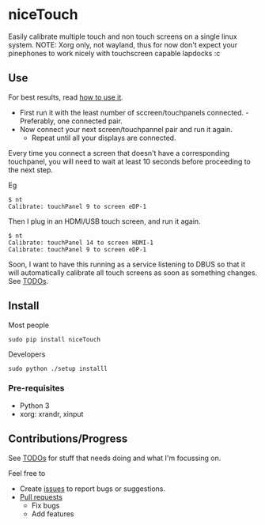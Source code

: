 # niceTouch
Easily calibrate multiple touch and non touch screens on a single linux system.
NOTE: Xorg only, not wayland, thus for now don't expect your pinephones to work nicely with touchscreen capable lapdocks :c

## Use

For best results, read [how to use it](docs/howToUseIt.md).

* First run it with the least number of sccreen/touchpanels connected. - Preferably, one connected pair.
* Now connect your next screen/touchpannel pair and run it again.
  * Repeat until all your displays are connected.

Every time you connect a screen that doesn't have a corresponding touchpanel, you will need to wait at least 10 seconds before proceeding to the next step.

Eg

    $ nt
    Calibrate: touchPanel 9 to screen eDP-1

Then I plug in an HDMI/USB touch screen, and run it again.

    $ nt
    Calibrate: touchPanel 14 to screen HDMI-1
    Calibrate: touchPanel 9 to screen eDP-1

Soon, I want to have this running as a service listening to DBUS so that it will automatically calibrate all touch screens as soon as something changes. See [TODOs](docs/todos.md).

## Install

Most people

    sudo pip install niceTouch

Developers

    sudo python ./setup installl


### Pre-requisites
* Python 3
* xorg: xrandr, xinput

## Contributions/Progress

See [TODOs](docs/todos.md) for stuff that needs doing and what I'm focussing on.

Feel free to

* Create [issues](https://github.com/ksandom/niceTouch/issues) to report bugs or suggestions.
* [Pull requests](https://github.com/ksandom/niceTouch/pulls)
  * Fix bugs
  * Add features
